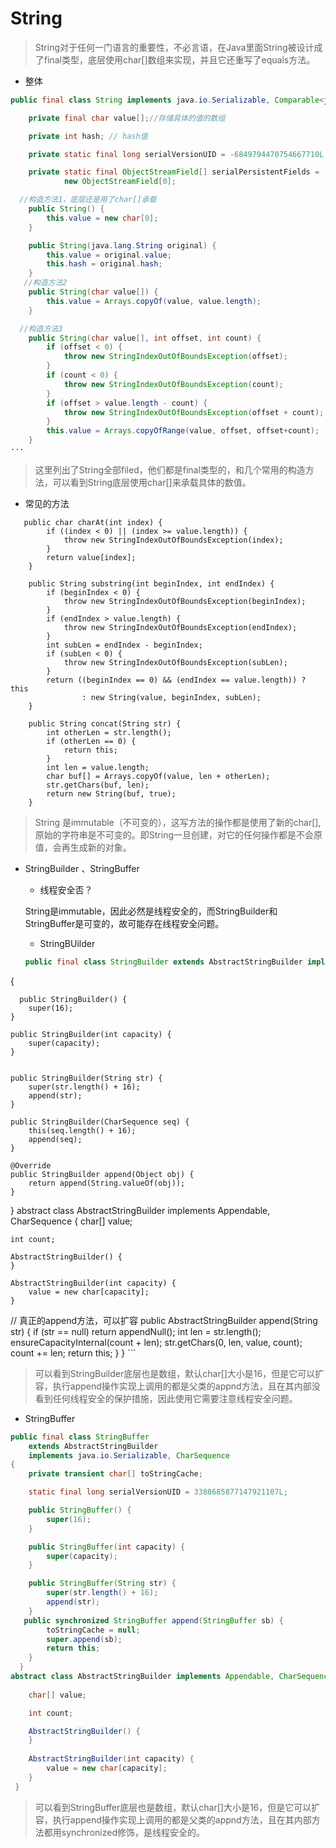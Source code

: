 # String

>String对于任何一门语言的重要性，不必言语，在Java里面String被设计成了final类型，底层使用char[]数组来实现，并且它还重写了equals方法。


* 整体

``` java 
public final class String implements java.io.Serializable, Comparable<java.lang.String>, CharSequence {

    private final char value[];//存储具体的值的数组

    private int hash; // hash值

    private static final long serialVersionUID = -6849794470754667710L;

    private static final ObjectStreamField[] serialPersistentFields =
            new ObjectStreamField[0];

  //构造方法1，底层还是用了char[]承载
    public String() {
        this.value = new char[0];
    }

    public String(java.lang.String original) {
        this.value = original.value;
        this.hash = original.hash;
    }
   //构造方法2
    public String(char value[]) {
        this.value = Arrays.copyOf(value, value.length);
    }

  //构造方法3
    public String(char value[], int offset, int count) {
        if (offset < 0) {
            throw new StringIndexOutOfBoundsException(offset);
        }
        if (count < 0) {
            throw new StringIndexOutOfBoundsException(count);
        }
        if (offset > value.length - count) {
            throw new StringIndexOutOfBoundsException(offset + count);
        }
        this.value = Arrays.copyOfRange(value, offset, offset+count);
    }
···
```

>这里列出了String全部filed，他们都是final类型的，和几个常用的构造方法，可以看到String底层使用char[]来承载具体的数值。

* 常见的方法

```
   public char charAt(int index) {
        if ((index < 0) || (index >= value.length)) {
            throw new StringIndexOutOfBoundsException(index);
        }
        return value[index];
    }
    
    public String substring(int beginIndex, int endIndex) {
        if (beginIndex < 0) {
            throw new StringIndexOutOfBoundsException(beginIndex);
        }
        if (endIndex > value.length) {
            throw new StringIndexOutOfBoundsException(endIndex);
        }
        int subLen = endIndex - beginIndex;
        if (subLen < 0) {
            throw new StringIndexOutOfBoundsException(subLen);
        }
        return ((beginIndex == 0) && (endIndex == value.length)) ? this
                : new String(value, beginIndex, subLen);
    }
    
    public String concat(String str) {
        int otherLen = str.length();
        if (otherLen == 0) {
            return this;
        }
        int len = value.length;
        char buf[] = Arrays.copyOf(value, len + otherLen);
        str.getChars(buf, len);
        return new String(buf, true);
    }        
```    
> String 是immutable（不可变的），这写方法的操作都是使用了新的char[],原始的字符串是不可变的。即String一旦创建，对它的任何操作都是不会原值，会再生成新的对象。


* StringBuilder 、StringBuffer

    * 线程安全否？		
    
    String是immutable，因此必然是线程安全的，而StringBuilder和StringBuffer是可变的，故可能存在线程安全问题。
    
    * StringBUilder

    ```java
    public final class StringBuilder extends AbstractStringBuilder implements java.io.Serializable, CharSequence
{

      public StringBuilder() {
        super(16);
    }

    public StringBuilder(int capacity) {
        super(capacity);
    }

 
    public StringBuilder(String str) {
        super(str.length() + 16);
        append(str);
    }

    public StringBuilder(CharSequence seq) {
        this(seq.length() + 16);
        append(seq);
    }

    @Override
    public StringBuilder append(Object obj) {
        return append(String.valueOf(obj));
    }
 } 
abstract class AbstractStringBuilder implements Appendable, CharSequence {
    char[] value;

    int count;

    AbstractStringBuilder() {
    }

    AbstractStringBuilder(int capacity) {
        value = new char[capacity];
    }
// 真正的append方法，可以扩容
    public AbstractStringBuilder append(String str) {
        if (str == null)
            return appendNull();
        int len = str.length();
        ensureCapacityInternal(count + len);
        str.getChars(0, len, value, count);
        count += len;
        return this;
    }
}
    ```
>可以看到StringBuilder底层也是数组，默认char[]大小是16，但是它可以扩容，执行append操作实现上调用的都是父类的appnd方法，且在其内部没看到任何线程安全的保护措施，因此使用它需要注意线程安全问题。


* StringBuffer

```java
public final class StringBuffer
    extends AbstractStringBuilder
    implements java.io.Serializable, CharSequence
{
    private transient char[] toStringCache;

    static final long serialVersionUID = 3388685877147921107L;

    public StringBuffer() {
        super(16);
    }

    public StringBuffer(int capacity) {
        super(capacity);
    }

    public StringBuffer(String str) {
        super(str.length() + 16);
        append(str);
    }
   public synchronized StringBuffer append(StringBuffer sb) {
        toStringCache = null;
        super.append(sb);
        return this;
    }
  }
abstract class AbstractStringBuilder implements Appendable, CharSequence {
   
    char[] value;

    int count;

    AbstractStringBuilder() {
    }
    
    AbstractStringBuilder(int capacity) {
        value = new char[capacity];
    }
 }   
```    
>可以看到StringBuffer底层也是数组，默认char[]大小是16，但是它可以扩容，执行append操作实现上调用的都是父类的appnd方法，且在其内部方法都用synchronized修饰，是线程安全的。
    
    